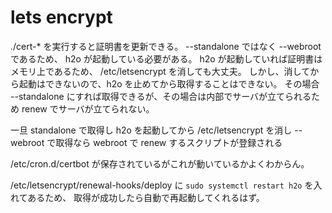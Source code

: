 # lets encrypt

./cert-* を実行すると証明書を更新できる。
--standalone ではなく --webroot であるため、 h2o が起動している必要がある。
h2o が起動していれば証明書はメモリ上であるため、 /etc/letsencrypt を消しても大丈夫。
しかし、消してから起動はできないので、h2o を止めてから取得することはできない。
その場合 --standalone にすれば取得できるが、その場合は内部でサーバが立てられるため
renew でサーバが立てられない。

一旦 standalone で取得し h2o を起動してから /etc/letsencrypt を消し --webroot で取得なら
webroot で renew するスクリプトが登録される

/etc/cron.d/certbot が保存されているがこれが動いているかよくわからん。

/etc/letsencrypt/renewal-hooks/deploy に `sudo systemctl restart h2o` を入れてあるため、
取得が成功したら自動で再起動してくれるはず。
